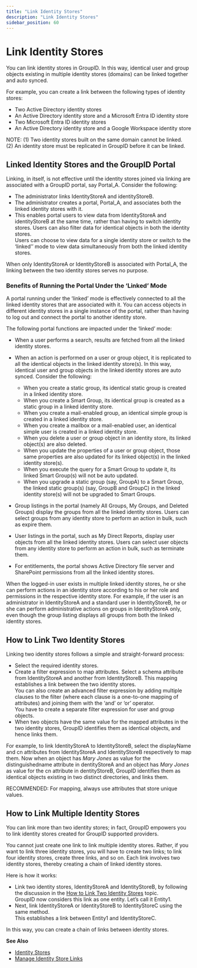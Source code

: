 ```yaml
---
title: "Link Identity Stores"
description: "Link Identity Stores"
sidebar_position: 60
---
```


# Link Identity Stores

You can link identity stores in GroupID. In this way, identical user and group objects existing in
multiple identity stores (domains) can be linked together and auto synced.

For example, you can create a link between the following types of identity stores:

- Two Active Directory identity stores
- An Active Directory identity store and a Microsoft Entra ID identity store
- Two Microsoft Entra ID identity stores
- An Active Directory identity store and a Google Workspace identity store

NOTE: (1) Two identity stores built on the same domain cannot be linked.  
(2) An identity store must be replicated in GroupID before it can be linked.

## Linked Identity Stores and the GroupID Portal

Linking, in itself, is not effective until the identity stores joined via linking are associated
with a GroupID portal, say Portal_A. Consider the following:

- The administrator links IdentityStoreA and identityStoreB.
- The administrator creates a portal, Portal_A, and associates both the linked identity stores with
  it.
- This enables portal users to view data from IdentityStoreA and identityStoreB at the same time,
  rather than having to switch identity stores. Users can also filter data for identical objects in
  both the identity stores.  
  Users can choose to view data for a single identity store or switch to the ‘linked’’ mode to view
  data simultaneously from both the linked identity stores.

When only IdentityStoreA or IdentityStoreB is associated with Portal_A, the linking between the two
identity stores serves no purpose.

### Benefits of Running the Portal Under the ‘Linked’ Mode

A portal running under the ‘linked’ mode is effectively connected to all the linked identity stores
that are associated with it. You can access objects in different identity stores in a single
instance of the portal, rather than having to log out and connect the portal to another identity
store.

The following portal functions are impacted under the ‘linked’ mode:

- When a user performs a search, results are fetched from all the linked identity stores.
- When an action is performed on a user or group object, it is replicated to all the identical
  objects in the linked identity store(s). In this way, identical user and group objects in the
  linked identity stores are auto synced. Consider the following:

    - When you create a static group, its identical static group is created in a linked identity
      store.
    - When you create a Smart Group, its identical group is created as a static group in a linked
      identity store.
    - When you create a mail-enabled group, an identical simple group is created in a linked
      identity store.
    - When you create a mailbox or a mail-enabled user, an identical simple user is created in a
      linked identity store.
    - When you delete a user or group object in an identity store, its linked object(s) are also
      deleted.
    - When you update the properties of a user or group object, those same properties are also
      updated for its linked object(s) in the linked identity store(s).
    - When you execute the query for a Smart Group to update it, its linked Smart Group(s) will not
      be auto updated.
    - When you upgrade a static group (say, GroupA) to a Smart Group, the linked static group(s)
      (say, GroupB and GroupC) in the linked identity store(s) will not be upgraded to Smart Groups.

- Group listings in the portal (namely All Groups, My Groups, and Deleted Groups) display the groups
  from all the linked identity stores. Users can select groups from any identity store to perform an
  action in bulk, such as expire them.
- User listings in the portal, such as My Direct Reports, display user objects from all the linked
  identity stores. Users can select user objects from any identity store to perform an action in
  bulk, such as terminate them.
- For entitlements, the portal shows Active Directory file server and SharePoint permissions from
  all the linked identity stores.

When the logged-in user exists in multiple linked identity stores, he or she can perform actions in
an identity store according to his or her role and permissions in the respective identity store. For
example, if the user is an administrator in IdentityStoreA and a standard user in IdentityStoreB, he
or she can perform administrative actions on groups in IdentityStoreA only, even though the group
listing displays all groups from both the linked identity stores.

## How to Link Two Identity Stores

Linking two identity stores follows a simple and straight-forward process:

- Select the required identity stores.
- Create a filter expression to map attributes. Select a schema attribute from IdentityStoreA and
  another from IdentityStoreB. This mapping establishes a link between the two identity stores.  
  You can also create an advanced filter expression by adding multiple clauses to the filter (where
  each clause is a one-to-one mapping of attributes) and joining them with the ‘and’ or ‘or’
  operator.  
  You have to create a separate filter expression for user and group objects.
- When two objects have the same value for the mapped attributes in the two identity stores, GroupID
  identifies them as identical objects, and hence links them.

For example, to link IdentityStoreA to IdentityStoreB, select the displayName and cn attributes from
IdentityStoreA and IdentityStoreB respectively to map them. Now when an object has _Mary Jones_ as
value for the distinguishedname attribute in dentityStoreA and an object has _Mary Jones_ as value
for the cn attribute in dentityStoreB, GroupID identifies them as identical objects existing in two
distinct directories, and links them.

RECOMMENDED: For mapping, always use attributes that store unique values.

## How to Link Multiple Identity Stores

You can link more than two identity stores; in fact, GroupID empowers you to link identity stores
created for GroupID supported providers.

You cannot just create one link to link multiple identity stores. Rather, if you want to link three
identity stores, you will have to create two links; to link four identity stores, create three
links, and so on. Each link involves two identity stores, thereby creating a chain of linked
identity stores.

Here is how it works:

- Link two identity stores, IdentityStoreA and IdentityStoreB, by following the discussion in the
  [How to Link Two Identity Stores](#how-to-link-two-identity-stores) topic.  
  GroupID now considers this link as one entity. Let’s call it Entity1.
- Next, link IdentityStoreA or IdentityStoreB to IdentityStoreC using the same method.  
  This establishes a link between Entity1 and IdentityStoreC.

In this way, you can create a chain of links between identity stores.

**See Also**

- [Identity Stores](/docs/directorymanager/11.0/admincenter/identitystore/overview.md)
- [Manage Identity Store Links](/docs/directorymanager/11.0/admincenter/identitystore/link/manage.md)
